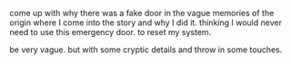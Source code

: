 come up with why there was a fake door in the vague memories 
of the origin where I come into the story and why I did it.
thinking I would never need to use this emergency door. to 
reset my system. 

be very vague.
but with some cryptic details and throw in some touches.